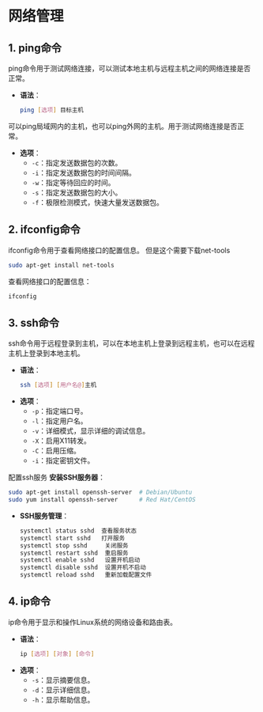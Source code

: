 ﻿# 网络管理

## 1. ping命令
ping命令用于测试网络连接，可以测试本地主机与远程主机之间的网络连接是否正常。

- **语法**：
  ```bash
  ping [选项] 目标主机
  ```
可以ping局域网内的主机，也可以ping外网的主机。用于测试网络连接是否正常。

- **选项**：
  - `-c`：指定发送数据包的次数。
  - `-i`：指定发送数据包的时间间隔。
  - `-w`：指定等待回应的时间。
  - `-s`：指定发送数据包的大小。
  - `-f`：极限检测模式，快速大量发送数据包。

## 2. ifconfig命令
ifconfig命令用于查看网络接口的配置信息。
但是这个需要下载net-tools
```bash
sudo apt-get install net-tools
```
查看网络接口的配置信息：
```bash
ifconfig
```

## 3. ssh命令
ssh命令用于远程登录到主机，可以在本地主机上登录到远程主机，也可以在远程主机上登录到本地主机。

- **语法**：
  ```bash
  ssh [选项] [用户名@]主机
  ```
- **选项**：
    - `-p`：指定端口号。
    - `-l`：指定用户名。
    - `-v`：详细模式，显示详细的调试信息。
    - `-X`：启用X11转发。
    - `-C`：启用压缩。
    - `-i`：指定密钥文件。

配置ssh服务
**安装SSH服务器**：
  ```bash
  sudo apt-get install openssh-server  # Debian/Ubuntu
  sudo yum install openssh-server      # Red Hat/CentOS
  ```

- **SSH服务管理**：
  ```bash
  systemctl status sshd  查看服务状态
  systemctl start sshd   打开服务
  systemctl stop sshd     关闭服务
  systemctl restart sshd  重启服务
  systemctl enable sshd   设置开机启动
  systemctl disable sshd  设置开机不启动
  systemctl reload sshd   重新加载配置文件
  ```

## 4. ip命令
ip命令用于显示和操作Linux系统的网络设备和路由表。

- **语法**：
  ```bash
  ip [选项] [对象] [命令]
  ```
- **选项**：
    - `-s`：显示摘要信息。
    - `-d`：显示详细信息。
    - `-h`：显示帮助信息。